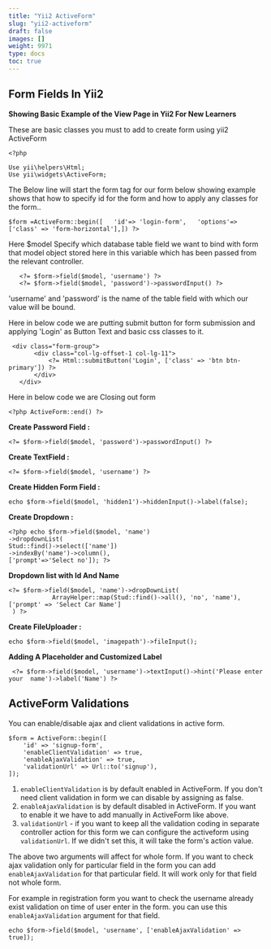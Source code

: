 ```yaml
---
title: "Yii2 ActiveForm"
slug: "yii2-activeform"
draft: false
images: []
weight: 9971
type: docs
toc: true
---
```


## Form Fields In Yii2
**Showing Basic Example of the View Page in Yii2 For New Learners**               

These are basic classes you must to add to create form using yii2 ActiveForm

    <?php
    
    Use yii\helpers\Html;
    Use yii\widgets\ActiveForm;

The Below line will start the form tag for our form below showing example shows that how to specify id for the form and how to apply any classes for the form..

    $form =ActiveForm::begin([   'id'=> 'login-form',   'options'=> ['class' => 'form-horizontal'],]) ?>

Here $model Specify which database table field we want to bind with form that model object stored here in this variable which has been passed from the relevant controller.

       <?= $form->field($model, 'username') ?>
       <?= $form->field($model, 'password')->passwordInput() ?>

'username' and 'password' is the name of the table field with which our value will be bound.

   

Here in below code we are putting submit button for form submission and applying 'Login' as Button Text and basic css classes to it.

     <div class="form-group">
           <div class="col-lg-offset-1 col-lg-11">
               <?= Html::submitButton('Login', ['class' => 'btn btn-primary']) ?>
           </div>
       </div>

Here in below code we are Closing out form 

    <?php ActiveForm::end() ?>

**Create Password Field :**

    <?= $form->field($model, 'password')->passwordInput() ?>

**Create TextField :**

    <?= $form->field($model, 'username') ?>

**Create Hidden Form Field :**

    echo $form->field($model, 'hidden1')->hiddenInput()->label(false);

**Create Dropdown :**

    <?php echo $form->field($model, 'name')
    ->dropdownList(
    Stud::find()->select(['name'])
    ->indexBy('name')->column(),
    ['prompt'=>'Select no']); ?>

**Dropdown list with Id And Name**

    <?= $form->field($model, 'name')->dropDownList(
                ArrayHelper::map(Stud::find()->all(), 'no', 'name'),['prompt' => 'Select Car Name']
     ) ?>

**Create FileUploader :**

    echo $form->field($model, 'imagepath')->fileInput();

**Adding A Placeholder and Customized Label**

     <?= $form->field($model, 'username')->textInput()->hint('Please enter your  name')->label('Name') ?>










## ActiveForm Validations
You can enable/disable ajax and client validations in active form. 

    $form = ActiveForm::begin([
        'id' => 'signup-form',
        'enableClientValidation' => true,
        'enableAjaxValidation' => true,
        'validationUrl' => Url::to('signup'),
    ]);

1. `enableClientValidation` is by default enabled in ActiveForm. If you don't need client validation in form we can disable by assigning as false.
2. `enableAjaxValidation` is by default disabled in ActiveForm. If you want to enable it we have to add manually in  ActiveForm like above.
3. `validationUrl` - if you want to keep all the validation coding in separate controller action for this form we can configure the activeform using `validationUrl`. If we didn't set this, it will take the form's action value.

The above two arguments will affect for whole form. If you want to check ajax validation only for particular field in the form you can add `enableAjaxValidation` for that particular field. It will work only for that field not whole form.

For example in registration form you want to check the username already exist validation on time of user enter in the form. you can use this `enableAjaxValidation` argument for that field.

    echo $form->field($model, 'username', ['enableAjaxValidation' => true]);

